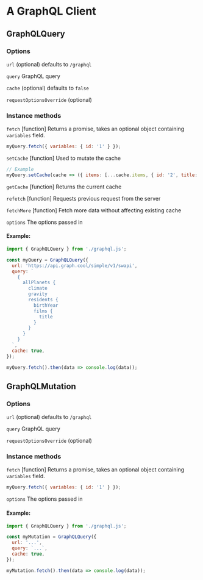 # A GraphQL Client

## GraphQLQuery

### Options

`url` (optional) defaults to `/graphql`

`query` GraphQL query

`cache` (optional) defaults to `false`

`requestOptionsOverride` (optional)

### Instance methods

`fetch` [function] Returns a promise, takes an optional object containing `variables` field.

```js
myQuery.fetch({ variables: { id: '1' } });
```

`setCache` [function] Used to mutate the cache

```js
// Example
myQuery.setCache(cache => ({ items: [...cache.items, { id: '2', title: 'new' }] }));
```

`getCache` [function] Returns the current cache

`refetch` [function] Requests previous request from the server

`fetchMore` [function] Fetch more data without affecting existing cache

`options` The options passed in

#### Example:

```js
import { GraphQLQuery } from './graphql.js';

const myQuery = GraphQLQuery({
  url: 'https://api.graph.cool/simple/v1/swapi',
  query: `
    {
      allPlanets {
        climate
        gravity
        residents {
          birthYear
          films {
            title
          }
        }
      }
    }
  `,
  cache: true,
});

myQuery.fetch().then(data => console.log(data));
```

## GraphQLMutation

### Options

`url` (optional) defaults to `/graphql`

`query` GraphQL query

`requestOptionsOverride` (optional)

### Instance methods

`fetch` [function] Returns a promise, takes an optional object containing `variables` field.

```js
myQuery.fetch({ variables: { id: '1' } });
```

`options` The options passed in

#### Example:

```js
import { GraphQLQuery } from './graphql.js';

const myMutation = GraphQLQuery({
  url: '...',
  query: `...`,
  cache: true,
});

myMutation.fetch().then(data => console.log(data));
```
